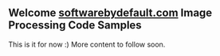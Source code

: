 ## Welcome [softwarebydefault.com](https://softwarebydefault.com) Image Processing Code Samples

This is it for now :) More content to follow soon.
